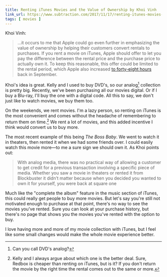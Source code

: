 ```yaml
---
title: Renting iTunes Movies and the Value of Ownership by Khoi Vinh
link_url: https://www.subtraction.com/2017/11/17/renting-itunes-movies-and-the-value-of-ownership/
tags: [ movies ]
---
```


Khoi Vinh:

> …it occurs to me that Apple could go even further in emphasizing the value of ownership by helping their customers convert rentals to purchases. If you rent a movie on iTunes, Apple should offer to let you pay the difference between the rental price and the purchase price to actually own it. To keep this reasonable, this offer could be limited to the rental period, which Apple also increased [to forty-eight hours](https://9to5mac.com/2017/09/22/itunes-movie-rental-time/) back in September.

Khoi's idea is great. Kelly and I used to buy DVD's, so our analog[^analog] collection is pretty big. Recently, we've been purchasing all our movies digital. Or if I buy a Blu-ray, I'll buy the one with a digital code. All this to say, we don't just like to watch movies, we buy them too.

On the weekends, we rent movies. I'm a lazy person, so renting on iTunes is the most convenient and comes without the headache of remembering to return them on time.[^time] We rent a lot of movies, and this added incentive I think would convert us to buy more. 

The most recent example of this being *The Boss Baby*. We went to watch it in theaters, then rented it when we had some friends over. I could easily watch this movie more—to me a sure sign we should own it. As Khoi points out:

> With analog media, there was no practical way of allowing a customer to get credit for a previous transaction involving a specific piece of media. Whether you saw a movie in theaters or rented it from Blockbuster it didn’t matter because when you decided you wanted to own it for yourself, you were back at square one

Much like the "complete the album" feature in the music section of iTunes, this could really get people to buy more movies. But let's say you're still not motivated enough to purchase at that point, there's no way to see the movies you've rented. Sure you can look at your purchase history, but there's no page that shows you the movies you've rented with the option to buy.

I love having more and more of my movie collection with iTunes, but I feel like some small changes would make the whole movie experience better.

[^analog]: Can you call DVD's analog?

[^time]: Kelly and I always argue about which one is the better deal. Sure, Redbox is cheaper than renting on iTunes, but is it? If you don't return the movie by the right time the rental comes out to the same or more. 